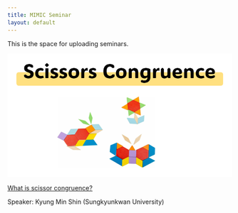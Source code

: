 ```yaml
---
title: MIMIC Seminar
layout: default
---
```


This is the space for uploading seminars.

![scissors-congruence](./images/seminar/scissors-congruence.png)

[What is scissor congruence?](https://www.youtube.com/watch?v=J_wDWke60WM)

Speaker: Kyung Min Shin (Sungkyunkwan University)
